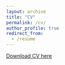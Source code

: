 ```yaml
---
layout: archive
title: "CV"
permalink: /cv/
author_profile: true
redirect_from:
  - /resume
---
```


[Download CV here](/files/Ram_new_CV.pdf)

